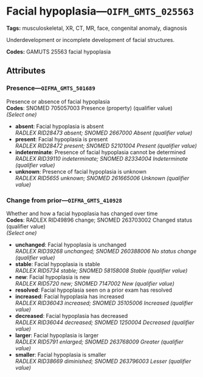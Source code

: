 # Facial hypoplasia—`OIFM_GMTS_025563`

**Tags:** musculoskeletal, XR, CT, MR, face, congenital anomaly, diagnosis

Underdevelopment or incomplete development of facial structures.

**Codes:** GAMUTS 25563 facial hypoplasia

## Attributes

### Presence—`OIFMA_GMTS_501689`

Presence or absence of facial hypoplasia  
**Codes**: SNOMED 705057003 Presence (property) (qualifier value)  
*(Select one)*

- **absent**: Facial hypoplasia is absent  
_RADLEX RID28473 absent; SNOMED 2667000 Absent (qualifier value)_
- **present**: Facial hypoplasia is present  
_RADLEX RID28472 present; SNOMED 52101004 Present (qualifier value)_
- **indeterminate**: Presence of facial hypoplasia cannot be determined  
_RADLEX RID39110 indeterminate; SNOMED 82334004 Indeterminate (qualifier value)_
- **unknown**: Presence of facial hypoplasia is unknown  
_RADLEX RID5655 unknown; SNOMED 261665006 Unknown (qualifier value)_

### Change from prior—`OIFMA_GMTS_410928`

Whether and how a facial hypoplasia has changed over time  
**Codes**: RADLEX RID49896 change; SNOMED 263703002 Changed status (qualifier value)  
*(Select one)*

- **unchanged**: Facial hypoplasia is unchanged  
_RADLEX RID39268 unchanged; SNOMED 260388006 No status change (qualifier value)_
- **stable**: Facial hypoplasia is stable  
_RADLEX RID5734 stable; SNOMED 58158008 Stable (qualifier value)_
- **new**: Facial hypoplasia is new  
_RADLEX RID5720 new; SNOMED 7147002 New (qualifier value)_
- **resolved**: Facial hypoplasia seen on a prior exam has resolved  
- **increased**: Facial hypoplasia has increased  
_RADLEX RID36043 increased; SNOMED 35105006 Increased (qualifier value)_
- **decreased**: Facial hypoplasia has decreased  
_RADLEX RID36044 decreased; SNOMED 1250004 Decreased (qualifier value)_
- **larger**: Facial hypoplasia is larger  
_RADLEX RID5791 enlarged; SNOMED 263768009 Greater (qualifier value)_
- **smaller**: Facial hypoplasia is smaller  
_RADLEX RID38669 diminished; SNOMED 263796003 Lesser (qualifier value)_
